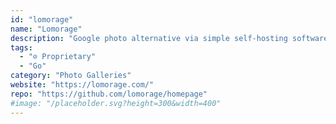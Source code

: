 ```yaml
---
id: "lomorage"
name: "Lomorage"
description: "Google photo alternative via simple self-hosting software. Supported clients: iOS, Android, Web, MAC/Windows. Backend can run on Raspberry pi, Armbian, MAC/Windows/Linux."
tags:
  - "⊘ Proprietary"
  - "Go"
category: "Photo Galleries"
website: "https://lomorage.com/"
repo: "https://github.com/lomorage/homepage"
#image: "/placeholder.svg?height=300&width=400"
---
```


